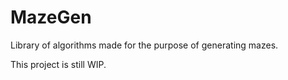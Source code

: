 MazeGen
=======

Library of algorithms made for the purpose of generating mazes. 

This project is still WIP.
